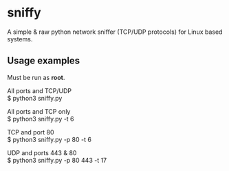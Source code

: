 # sniffy
A simple & raw python network sniffer (TCP/UDP protocols) for Linux based systems.  

## Usage examples
Must be run as __root__.  

All ports and TCP/UDP  
    $ python3 sniffy.py

All ports and TCP only  
    $ python3 sniffy.py -t 6

TCP and port 80  
    $ python3 sniffy.py -p 80 -t 6

UDP and ports 443 & 80  
    $ python3 sniffy.py -p 80 443 -t 17

